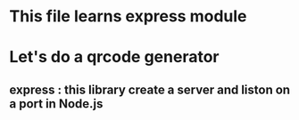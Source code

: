 # This file learns express module
# Let's do a qrcode generator

## express : this library create a server and liston on a port in Node.js

